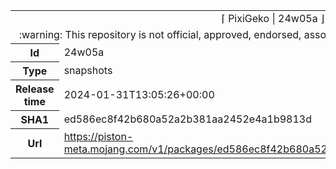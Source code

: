 <html><table>
<tr><td colspan="2" align="center"><img width="0" height="0"><br/>⌈ PixiGeko | 24w05a ⌋<br/><img width="0" height="0"></td></tr>
<tr><td colspan="2" align="center"><img width="0" height="0"><br/>
:warning: This repository is not official, approved, endorsed, associated or connected with Mojang :warning:
<br/><img width="0" height="0"></td></tr>
<tr><th>Id</th><td>24w05a</td></tr>
<tr><th>Type</th><td>snapshots</td></tr>
<tr><th>Release time</th><td>2024-01-31T13:05:26+00:00</td></tr>
<tr><th>SHA1</th><td>ed586ec8f42b680a52a2b381aa2452e4a1b9813d</td></tr>
<tr><th>Url</th><td><a href="https://piston-meta.mojang.com/v1/packages/ed586ec8f42b680a52a2b381aa2452e4a1b9813d/24w05a.json">https://piston-meta.mojang.com/v1/packages/ed586ec8f42b680a52a2b381aa2452e4a1b9813d/24w05a.json</a></td></tr>